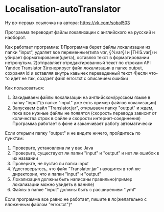 # Localisation-autoTranslator
Ну во-первых ссылочка на автора: https://vk.com/sobol503

Программа переводит файлы локализации с английского на русский и наоборот.

Как работает программа:
1)Программа берет файлы локализации из папки "input", удаляет все переменные(типа $var$, §%var§! и [THIS.var]) и убирает форматирование(цвета), оставляя текст в форматировании нетронутым.
2)отправляет отредактированный текст по строкам API Yandex Translator
3)генерирует файл локализации в папке output, сохраняя id и вставляя внутрь кавычек переведенный текст
4)если что-то идет не так, создает файл error.txt с описанием ошибки 

Как пользоваться:
1) Закидываем файлы локализации на английском/русском языке в папку "input"(в папке "input" уже есть пример файлов локализации)
2) Запускаем файл "Translator.jar", открываем папку "output" и ждем, пока все нужные файлы не появятся
(скорость перевода зависит от количества строк в файле и скорости интернет-соединения)
Программа работает в фоне и заканчивает работу автоматически


Если открыли папку "output" и не видите ничего, пройдитесь по пунктам:
1) Проверьте, установлена ли у вас Java
2) Проверьте, существуют ли папки "input" и "output" и нет ли ошибок в их названии
3) Проверьте, не пустая ли папка input
4) Удостоверьтесь, что файл "Translator.jar" находится в той же директории, что и папки "input" и "output"
5) Локализация должны быть написаны правильно(пример локализации можно увидеть в ваниле)
6) Файлы в папке "input" должны быть с расширением ".yml"

Если программа все равно не работает, пишите в лс(желательно с вложенным файлом "error.txt")^
